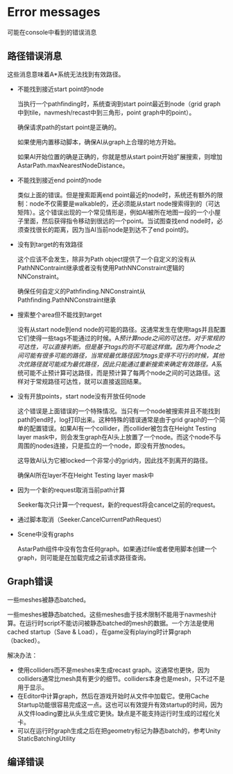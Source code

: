 # Error messages

可能在console中看到的错误消息

## 路径错误消息

这些消息意味着A*系统无法找到有效路径。

- 不能找到接近start point的node

    当执行一个pathfinding时，系统查询到start point最近到node（grid graph中到tile，navmesh/recast中到三角形，point graph中的point）。

    确保请求path的start point是正确的。

    如果使用内置移动脚本，确保AI从graph上合理的地方开始。

    如果AI开始位置的确是正确的，你就是想从start point开始扩展搜索，则增加AstarPath.maxNearestNodeDistance。

- 不能找到接近end point的node

    类似上面的错误。但是搜索距离end point最近的node时，系统还有额外的限制：node不仅需要是walkable的，还必须能从start node搜索得到的（可达矩阵）。这个错误出现的一个常见情形是，例如AI被所在地图一段的一个小屋子里面，然后获得指令移动到很远的一个point。当试图查找end node时，必须查找很长的距离，因为当AI当前node是到达不了end point的。

- 没有到target的有效路径

    这个应该不会发生，除非为Path object提供了一个自定义的没有从PathNNContraint继承或者没有使用PathNNConstraint逻辑的NNConstraint。

    确保任何自定义的Pathfinding.NNConstraint从Pathfinding.PathNNConstraint继承

- 搜索整个area但不能找到target

    没有从start node到end node的可能的路径。这通常发生在使用tags并且配置它们使得一些tags不能通过的时候。A*预计算node之间的可达性。对于常规的可达性，可以直接判断。但是基于tags的则不可能这样做。因为两个node之间可能有很多可能的路径，当常规最优路径因为tags变得不可行的时候，其他次优路径就可能成为最优路径，因此只能通过重新搜索来确定有效路径。A*系统可能不止预计算可达路径，而是预计算了每两个node之间的可达路径。这样对于常规路径可达性，就可以直接返回结果。

- 没有开放points，start node没有开放任何node

    这个错误是上面错误的一个特殊情况。当只有一个node被搜索并且不能找到path的end时，log打印出来。这种特殊的错误通常是由于grid graph的一个简单的配置错误。如果AI有一个collider，而collider被包含在Height Testing layer mask中，则会发生graph在AI头上放置了一个node。而这个node不与周围的nodes连接，只是孤立的一个node，即没有开放nodes。

    这导致AI认为它被locked一个非常小的grid内，因此找不到离开的路径。

    确保AI所在layer不在Height Testing layer mask中

- 因为一个新的request取消当前path计算

    Seeker每次只计算一个request，新的request将会cancel之前的request。

- 通过脚本取消（Seeker.CancelCurrentPathRequest）

- Scene中没有graphs

    AstarPath组件中没有包含任何graph。如果通过file或者使用脚本创建一个graph，则可能是在加载完成之前请求路径查询。

## Graph错误

一些meshes被静态batched。

一些meshes被静态batched。这些meshes由于技术限制不能用于navmesh计算。在运行时script不能访问被静态batched的mesh的数据。一个方法是使用cached startup（Save & Load），在game没有playing时计算graph（backed）。

解决办法：

- 使用colliders而不是meshes来生成recast graph。这通常也更快，因为colliders通常比mesh具有更少的细节。colliders本身也是mesh，只不过不是用于显示。
- 在Editor中计算graph，然后在游戏开始时从文件中加载它。使用Cache Startup功能很容易完成这一点。这也可以有效提升有效startup的时间，因为从文件loading要比从头生成它更快。缺点是不能支持运行时生成的过程化关卡。
- 可以在运行时graph生成之后在把geometry标记为静态batch的，参考Unity StaticBatchingUtility

## 编译错误

